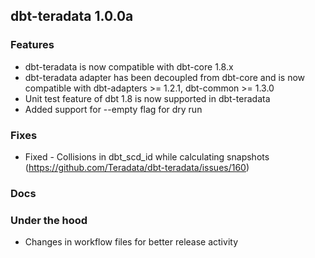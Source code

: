 ## dbt-teradata 1.0.0a

### Features
* dbt-teradata is now compatible with dbt-core 1.8.x
* dbt-teradata adapter has been decoupled from dbt-core and is now compatible with dbt-adapters >= 1.2.1, dbt-common >= 1.3.0
* Unit test feature of dbt 1.8 is now supported in dbt-teradata
* Added support for --empty flag for dry run
### Fixes
* Fixed - Collisions in dbt_scd_id while calculating snapshots (https://github.com/Teradata/dbt-teradata/issues/160)
### Docs

### Under the hood
* Changes in workflow files for better release activity
